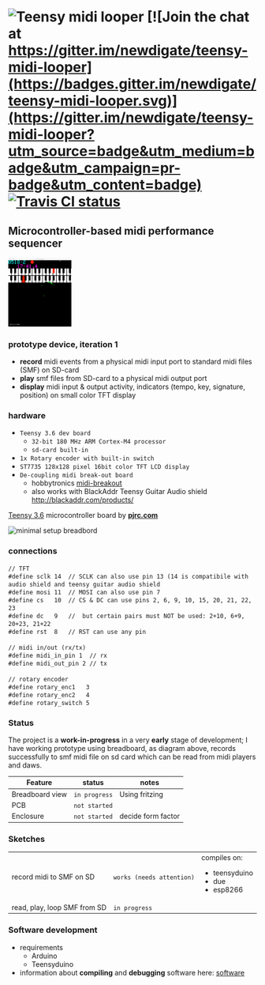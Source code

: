 # ![Teensy midi looper](https://raw.githubusercontent.com/newdigate/teensy-midi-looper/master/logo.svg?sanitize=true "Teensy midi looper") [![Join the chat at https://gitter.im/newdigate/teensy-midi-looper](https://badges.gitter.im/newdigate/teensy-midi-looper.svg)](https://gitter.im/newdigate/teensy-midi-looper?utm_source=badge&utm_medium=badge&utm_campaign=pr-badge&utm_content=badge) [![Travis CI status](https://travis-ci.org/newdigate/teensy-midi-looper.svg?branch=master)](https://travis-ci.org/newdigate/teensy-midi-looper)

## Microcontroller-based midi performance sequencer

<img src="Software/docs/images/teensy-midi-looper-emulation2.gif" width="128px"/>

### prototype device, iteration 1
* **record** midi events from a physical midi input port to standard midi files (SMF) on SD-card
* **play** smf files from SD-card to a physical midi output port
* **display** midi input & output activity, indicators (tempo, key, signature, position) on small color TFT display 
### hardware 
* ```Teensy 3.6 dev board```
  * ```32-bit 180 MHz ARM Cortex-M4 processor```
  * ```sd-card built-in```
* ```1x Rotary encoder with built-in switch```
* ```ST7735 128x128 pixel 16bit color TFT LCD display```
* ```De-coupling midi break-out board```
  * hobbytronics [midi-breakout](http://www.hobbytronics.co.uk/midi-breakout "midi-breakout")
  * also works with BlackAddr Teensy Guitar Audio shield http://blackaddr.com/products/

[Teensy 3.6](https://www.pjrc.com/store/teensy36.html "Teensy 3.6") microcontroller board by **[pjrc.com](https://www.pjrc.com "pjrc.com")**  

<img src="https://raw.githubusercontent.com/newdigate/teensy-midi-looper/master/Hardware/png/Breadboard.layout.png" width="500px" title="minimal setup breadbord"/>

### connections
```
// TFT
#define sclk 14  // SCLK can also use pin 13 (14 is compatibile with audio shield and teensy guitar audio shield
#define mosi 11  // MOSI can also use pin 7
#define cs   10  // CS & DC can use pins 2, 6, 9, 10, 15, 20, 21, 22, 23
#define dc   9   //  but certain pairs must NOT be used: 2+10, 6+9, 20+23, 21+22
#define rst  8   // RST can use any pin

// midi in/out (rx/tx)
#define midi_in_pin 1  // rx  
#define midi_out_pin 2 // tx

// rotary encoder
#define rotary_enc1   3   
#define rotary_enc2   4   
#define rotary_switch 5   
```


### Status
The project is a **work-in-progress** in a very **early** stage of development; I have working prototype using breadboard, as diagram above, records successfully to smf midi file on sd card which can be read from midi players and daws.

| Feature       | status | notes         |
| ------------- |-------------| -------------|
| Breadboard view | ```in progress``` | Using fritzing |
| PCB | ```not started```| |
| Enclosure | ```not started```| decide form factor | 

### Sketches
|        |  |          |
| ------------- |-------------| -------------|
| record midi to SMF on SD | ```works (needs attention)``` | compiles on:<ul><li>teensyduino</li><li>due</li><li>esp8266</li></ul> |
| read, play, loop SMF from SD | ```in progress``` |  |

### Software development
 * requirements
   * Arduino
   * Teensyduino
 * information about **compiling** and **debugging** software here: [software](Software)
